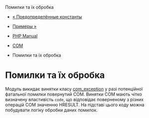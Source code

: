 Помилки та їх обробка

-   [« Предопределённые константы](com.constants.html)
    
-   [Примеры »](com.examples.html)
    
-   [PHP Manual](index.html)
    
-   [COM](book.com.html)
    
-   Помилки та їх обробка
    

# Помилки та їх обробка

Модуль викидає винятки класу [com\_exception](class.com-exception.html) у разі потенційної фатальної помилки повернутий COM. Винятки COM мають чітко визначену властивість `code`, що відповідає поверненому з різних операцій COM значенню HRESULT. На підставі цього коду можна побудувати логіку обробки даних помилок.